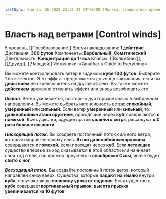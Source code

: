 ```yaml
---
lastSync: Sun Jan 26 2025 23:31:41 GMT+0300 (Москва, стандартное время)
---
```

# Власть над ветрами [Control winds]
5 уровень, [[Преобразование]]
Время накладывания: **1 действие**
Дистанция: **300 футов**
Компоненты: **Вербальный**, **Соматический**
Длительность: **Концентрация до 1 часа**
Классы: [[Волшебник]], [[Друид]], [[Чародей]]
Источники: «Xanathar's Guide to Everything»

Вы можете контролировать ветер в видимом **кубе 100 футов**. Выберите 1 из эффектов. Этот эффект продолжается до конца заклинания, если вы **действием** не переключитесь на другой эффект. Вы также можете **действием** временно отменить эффект или вновь возобновить его

**_Шквал._** Ветер усиливается, постоянно дуя горизонтально в выбранном направлении. Вы можете выбрать интенсивность ветра: **спокойный**, **умеренный** или **сильный**. Если ветер **умеренный** или **сильный**, то **дальнобойные атаки оружием**, проходящие через **куб**, совершаются **с помехой**. Все существа, идущие против **сильного ветра**, расходуют **в 2 раза больше скорости**

**_Нисходящий поток._** Вы создаёте постоянный поток сильного ветра, который направлен сверху вниз. **Атаки дальнобойным оружием** совершаются **с помехой**, если проходят через **куб**. Если **летающее** существо впервые за ход оказывается в этой области или начинает свой ход в ней, оно должно преуспеть в **спасброске Силы**, иначе будет **сбито с ног**

**_Восходящий поток._** Вы создаёте постоянный поток ветра, который направлен снизу вверх. Существа, которые **падают на землю** внутри **куба**, получают лишь **половину урона от падения**. Если существо в **кубе** совершает **вертикальный прыжок**, **высота прыжка увеличивается на 10 футов**